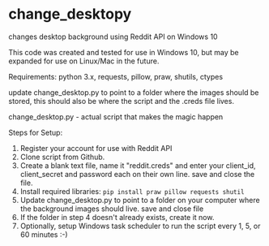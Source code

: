 # change_desktopy

changes desktop background using Reddit API on Windows 10

This code was created and tested for use in Windows 10, but may be expanded for use on Linux/Mac in the future.

Requirements: python 3.x, requests, pillow, praw, shutils, ctypes

update change_desktop.py to point to a folder where the images should be stored, this should also be where the script and the .creds file lives.

change_desktop.py - actual script that makes the magic happen

Steps for Setup:

1. Register your account for use with Reddit API
2. Clone script from Github.
3. Create a blank text file, name it "reddit.creds" and enter your client_id, client_secret and password each on their own line. save and close the file.
4. Install required libraries: `pip install praw pillow requests shutil`
5. Update change_desktop.py to point to a folder on your computer where the background images should live. save and close file
6. If the folder in step 4 doesn't already exists, create it now.
7. Optionally, setup Windows task scheduler to run the script every 1, 5, or 60 minutes :-)
